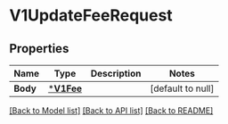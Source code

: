 # V1UpdateFeeRequest

## Properties
Name | Type | Description | Notes
------------ | ------------- | ------------- | -------------
**Body** | [***V1Fee**](V1Fee.md) |  | [default to null]

[[Back to Model list]](../README.md#documentation-for-models) [[Back to API list]](../README.md#documentation-for-api-endpoints) [[Back to README]](../README.md)

